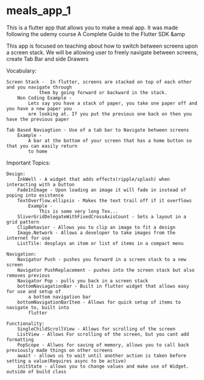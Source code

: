 # meals_app_1

This is a flutter app that allows you to make a meal app.
It was made following the udemy course A Complete Guide to 
the Flutter SDK &amp

This app is focused on teaching about how to switch between screens 
upon a screen stack. We will be allowing user to freely navigate between
screens, create Tab Bar and side Drawers

Vocabulary: 

    Screen Stack -  In flutter, screens are stacked on top of each other and you navigate through 
                them by going forward or backward in the stack.
        Non Coding Example - 
            Lets say you have a stack of paper, you take one paper off and you have a new paper you 
            are looking at. If you put the previous one back on then you have the previous paper

    Tab Based Naviagtion - Use of a tab bar to Navigate between screens
        Example - 
            A bar at the bottom of your screen that has a home button so that you can easily return
            to home

Important Topics:

    Design:
        InkWell - A widget that adds effects(ripple/splash) when interacting with a button
        FadeInImage - Upon loading an image it will fade in instead of poping into existence
        TextOverflow.ellipsis - Makes the text trail off if it overflows
            Example - 
                This is some very long Tex...
        SliverGridDelegateWithFixedCrossAxisCount - Sets a layout in a grid pattern 
        ClipBehavior - Allows you to clip an image to fit a design
        Image.Network - Allows a developer to take images from the internet for use
        ListTile: desplays an item or list of items in a compact menu

    Navigation:
        Navigator Push - pushes you forward in a screen stack to a new screen
        Navigator PushReplacement - pushes into the screen stack but also removes previous
        Navigator Pop - pulls you back in a screen stack
        bottomNaviagationBar - Built in flutter widget that allows easy for use and setup of
            a bottom navigation bar
        bottomNavigationBarItem - Allows for quick setup of items to navigate to, built into 
            flutter

    Functionality:
        SingleChildScrollView - Allows for scrolling of the screen
        ListView - Allows For scrolling of the screen, but you cant add formatting
        PopScope - Allwos for saving of memory, allows you to call back previously made things on other screens
        await - allows us to wait until another action is taken before setting a value(Requires async to be active)
        initState - allows you to change values and make use of Widget. outside of build class




